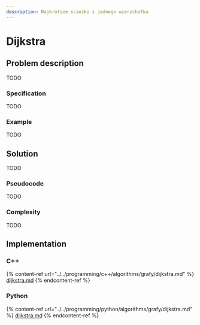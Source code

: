 ```yaml
---
description: Najkrótsze ścieżki z jednego wierzchołka
---
```


# Dijkstra

## Problem description

TODO

### Specification

TODO

### Example

TODO

## Solution

TODO

### Pseudocode

TODO

### Complexity

TODO

## Implementation

### C++

{% content-ref url="../../programming/c++/algorithms/grafy/dijkstra.md" %}
[dijkstra.md](../../programming/c++/algorithms/grafy/dijkstra.md)
{% endcontent-ref %}

### Python

{% content-ref url="../../programming/python/algorithms/grafy/dijkstra.md" %}
[dijkstra.md](../../programming/python/algorithms/grafy/dijkstra.md)
{% endcontent-ref %}
